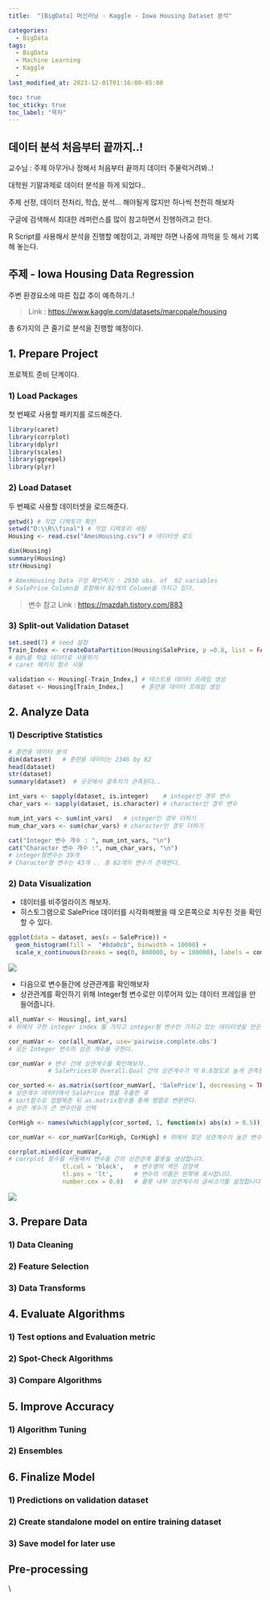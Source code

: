 ```yaml
---
title:  "[BigData] 머신러닝 - Kaggle - Iowa Housing Dataset 분석"

categories:
  - BigData
tags:
  - BigData
  - Machine Learning
  - Kaggle
  - 
last_modified_at: 2023-12-01T01:16:00-05:00

toc: true
toc_sticky: true
toc_label: "목차"
---
```


## 데이터 분석 처음부터 끝까지..!
교수님 : 주제 아무거나 정해서 처음부터 끝까지 데이터 주물럭거려봐..!

대학원 기말과제로 데이터 분석을 하게 되었다..

주제 선정, 데이터 전처리, 학습, 분석... 해야될게 많지만 하나씩 천천히 해보자

구글에 검색해서 최대한 레퍼런스를 많이 참고하면서 진행하려고 한다.

R Script를 사용해서 분석을 진행할 예정이고, 과제만 하면 나중에 까먹을 듯 해서 기록해 놓는다.

## 주제 - Iowa Housing Data Regression 
주변 환경요소에 따른 집값 추이 예측하기..!

> Link : https://www.kaggle.com/datasets/marcopale/housing

총 6가지의 큰 줄기로 분석을 진행할 예정이다.

## 1. Prepare Project
프로젝트 준비 단계이다.

### 1) Load Packages
첫 번째로 사용할 패키지를 로드해준다.

```r
library(caret)
library(corrplot)
library(dplyr)
library(scales)
library(ggrepel)
library(plyr)
```

### 2) Load Dataset
두 번째로 사용할 데이터셋을 로드해준다.

```r
getwd() # 작업 디렉토리 확인
setwd("D:\\R\\final") # 작업 디렉토리 세팅
Housing <- read.csv("AmesHousing.csv") # 데이터셋 로드

dim(Housing)
summary(Housing) 
str(Housing)

# AmesHousing Data 구성 확인하기 : 2930 obs. of  82 variables
# SalePrice Column을 포함해서 82개의 Column을 가지고 있다.
```

> 변수 참고 Link : https://mazdah.tistory.com/883

### 3) Split-out Validation Dataset
```r
set.seed(7) # seed 설정
Train_Index <- createDataPartition(Housing$SalePrice, p =0.8, list = FALSE) 
# 80%를 학습 데이터로 사용하기 
# caret 패키지 함수 사용

validation <- Housing[-Train_Index,] # 테스트용 데이터 프레임 생성
dataset <- Housing[Train_Index,]     # 훈련용 데이터 프레임 생성
```

## 2. Analyze Data
### 1) Descriptive Statistics
```r
# 훈련용 데이터 분석
dim(dataset)   # 훈련용 데이터는 2346 by 82 
head(dataset)  
str(dataset)    
summary(dataset)  # 곳곳에서 결측치가 관측된다..

int_vars <- sapply(dataset, is.integer)    # integer인 경우 변수
char_vars <- sapply(dataset, is.character) # character인 경우 변수

num_int_vars <- sum(int_vars)   # integer인 경우 더하기
num_char_vars <- sum(char_vars) # character인 경우 더하기

cat("Integer 변수 개수 : ", num_int_vars, "\n")
cat("Character 변수 개수 :", num_char_vars, "\n")
# integer형변수는 39개
# Character형 변수는 43개 .. 총 82개의 변수가 존재한다.
```

### 2) Data Visualization
- 데이터를 비주얼라이즈 해보자.
- 히스토그램으로 SalePrice 데이터를 시각화해봤을 때 오른쪽으로 치우친 것을 확인할 수 있다.
```r
ggplot(data = dataset, aes(x = SalePrice)) +
  geom_histogram(fill =  "#8da0cb", binwidth = 10000) +
  scale_x_continuous(breaks = seq(0, 800000, by = 100000), labels = comma) 
```
![](/assets/images/bigdata/final/SalePrice_Histogram.png)

- 다음으로 변수들간에 상관관계를 확인해보자
- 상관관계를 확인하기 위해 Integer형 변수로만 이루어져 있는 데이터 프레임을 만들어줍니다.

```r
all_numVar <- Housing[, int_vars] 
# 위에서 구한 integer index 를 가지고 integer형 변수만 가지고 있는 데이터셋을 만든다.

cor_numVar <- cor(all_numVar, use='pairwise.complete.obs') 
# 모든 Integer 변수의 상관 계수를 구한다.

cor_numVar # 변수 간에 상관계수를 확인해보자..
           # SalePrices와 Overall.Qual 간의 상관계수가 약 0.8정도로 높게 관측된다.

cor_sorted <- as.matrix(sort(cor_numVar[, 'SalePrice'], decreasing = TRUE)) 
# 상관계수 데이터에서 SalePrice 행을 추출한 후 
# sort함수로 정렬해준 뒤 as.matrix함수를 통해 행렬로 변환한다.
# 상관 계수가 큰 변수만을 선택

CorHigh <- names(which(apply(cor_sorted, 1, function(x) abs(x) > 0.5))) # 정렬된 행렬에서 요소의 값이 0.5이상인 변수명만 저장한다.

cor_numVar <- cor_numVar[CorHigh, CorHigh] # 위에서 찾은 상관계수가 높은 변수만 가지고 행렬을 만든다.

corrplot.mixed(cor_numVar,         
# corrplot 함수를 사용해서 변수들 간의 상관관계 플롯을 생성합니다. 
               tl.col = 'black',   # 변수명의 색은 검정색
               tl.pos = 'lt',      # 변수의 이름은 왼쪽에 표시합니다.
               number.cex = 0.8)   # 플롯 내부 상관계수의 글씨크기를 설정합니다.
```

![](/assets/images/bigdata/final/correlation_over_0.5_.png)

## 3. Prepare Data

### 1) Data Cleaning

### 2) Feature Selection

### 3) Data Transforms

## 4. Evaluate Algorithms

### 1) Test options and Evaluation metric

### 2) Spot-Check Algorithms

### 3) Compare Algorithms


## 5. Improve Accuracy

### 1) Algorithm Tuning

### 2) Ensembles


## 6. Finalize Model

### 1) Predictions on validation dataset

### 2) Create standalone model on entire training dataset

### 3) Save model for later use

## Pre-processing


\